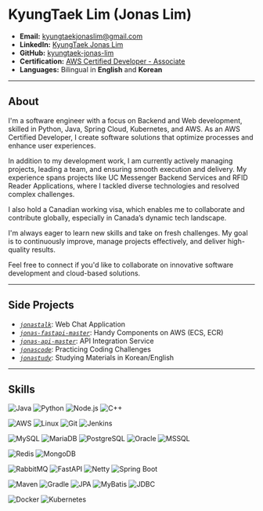 # **KyungTaek Lim (Jonas Lim)**

- **Email:** kyungtaekjonaslim@gmail.com
- **LinkedIn:** [KyungTaek Jonas Lim](https://www.linkedin.com/in/kyungtaek-jonas-lim)
- **GitHub:** [kyungtaek-jonas-lim](https://github.com/kyungtaek-jonas-lim)
- **Certification:** [AWS Certified Developer - Associate](https://www.credly.com/badges/ddcfeed2-de18-427a-be54-d86f820f7919/public_url)
- **Languages:** Bilingual in **English** and **Korean**

---

## **About**
I'm a software engineer with a focus on Backend and Web development, skilled in Python, Java, Spring Cloud, Kubernetes, and AWS. As an AWS Certified Developer, I create software solutions that optimize processes and enhance user experiences.

In addition to my development work, I am currently actively managing projects, leading a team, and ensuring smooth execution and delivery. My experience spans projects like UC Messenger Backend Services and RFID Reader Applications, where I tackled diverse technologies and resolved complex challenges.

I also hold a Canadian working visa, which enables me to collaborate and contribute globally, especially in Canada’s dynamic tech landscape.

I'm always eager to learn new skills and take on fresh challenges. My goal is to continuously improve, manage projects effectively, and deliver high-quality results.

Feel free to connect if you'd like to collaborate on innovative software development and cloud-based solutions.

---

## **Side Projects**
- [*`jonastalk`*](https://github.com/kyungtaek-jonas-lim/jonastalk): Web Chat Application
- [*`jonas-fastapi-master`*](https://github.com/kyungtaek-jonas-lim/jonas-fastapi-master): Handy Components on AWS (ECS, ECR)
- [*`jonas-api-master`*](https://github.com/kyungtaek-jonas-lim/jonas-api-master): API Integration Service
- [*`jonascode`*](https://github.com/kyungtaek-jonas-lim/jonascode): Practicing Coding Challenges
- [*`jonastudy`*](https://github.com/kyungtaek-jonas-lim/jonastudy): Studying Materials in Korean/English

---

## **Skills**

  ![Java](https://img.shields.io/badge/Java-F8A51C?style=for-the-badge&logo=java&logoColor=white) 
  ![Python](https://img.shields.io/badge/Python-3776AB?style=for-the-badge&logo=python&logoColor=white)
  ![Node.js](https://img.shields.io/badge/Node.js-339933?style=for-the-badge&logo=node.js&logoColor=white)
  ![C++](https://img.shields.io/badge/C%2B%2B-00599C?style=for-the-badge&logo=c%2B%2B&logoColor=white) 

  ![AWS](https://img.shields.io/badge/AWS-232F3E?style=for-the-badge&logo=amazon-aws&logoColor=white) 
  ![Linux](https://img.shields.io/badge/Linux-FCC624?style=for-the-badge&logo=linux&logoColor=white)
  ![Git](https://img.shields.io/badge/Git-F05032?style=for-the-badge&logo=git&logoColor=white)
  ![Jenkins](https://img.shields.io/badge/Jenkins-D24939?style=for-the-badge&logo=jenkins&logoColor=white)

  ![MySQL](https://img.shields.io/badge/MySQL-4479A1?style=for-the-badge&logo=mysql&logoColor=white)
  ![MariaDB](https://img.shields.io/badge/MariaDB-003545?style=for-the-badge&logo=mariadb&logoColor=white)
  ![PostgreSQL](https://img.shields.io/badge/PostgreSQL-336791?style=for-the-badge&logo=postgresql&logoColor=white)
  ![Oracle](https://img.shields.io/badge/Oracle-F80000?style=for-the-badge&logo=oracle&logoColor=white)
  ![MSSQL](https://img.shields.io/badge/Microsoft_SQL_Server-CC2927?style=for-the-badge&logo=microsoft-sql-server&logoColor=white)

  ![Redis](https://img.shields.io/badge/Redis-DC382D?style=for-the-badge&logo=redis&logoColor=white) 
  ![MongoDB](https://img.shields.io/badge/MongoDB-47A248?style=for-the-badge&logo=mongodb&logoColor=white) 
  
  ![RabbitMQ](https://img.shields.io/badge/RabbitMQ-FF6600?style=for-the-badge&logo=rabbitmq&logoColor=white)
  ![FastAPI](https://img.shields.io/badge/FastAPI-009688?style=for-the-badge&logo=fastapi&logoColor=white) 
  ![Netty](https://img.shields.io/badge/Netty-000000?style=for-the-badge&logo=netty&logoColor=white) 
  ![Spring Boot](https://img.shields.io/badge/Spring_Boot-6DB33F?style=for-the-badge&logo=spring-boot&logoColor=white)

  ![Maven](https://img.shields.io/badge/Maven-C71A36?style=for-the-badge&logo=apache-maven&logoColor=white) 
  ![Gradle](https://img.shields.io/badge/Gradle-02303A?style=for-the-badge&logo=gradle&logoColor=white) 
  ![JPA](https://img.shields.io/badge/JPA-4E6A61?style=for-the-badge&logo=hibernate&logoColor=white) 
  ![MyBatis](https://img.shields.io/badge/MyBatis-1B91E7?style=for-the-badge&logo=mybatis&logoColor=white) 
  ![JDBC](https://img.shields.io/badge/JDBC-004B87?style=for-the-badge&logo=java&logoColor=white) 
 
  ![Docker](https://img.shields.io/badge/Docker-2496ED?style=for-the-badge&logo=docker&logoColor=white) 
  ![Kubernetes](https://img.shields.io/badge/Kubernetes-326CE5?style=for-the-badge&logo=kubernetes&logoColor=white)
